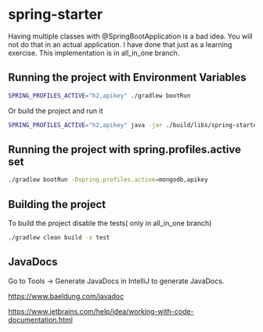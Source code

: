# spring-starter

Having multiple classes with @SpringBootApplication is a bad idea. You will not do that in an actual application. I have done that just as a learning exercise. This implementation is in all_in_one branch.

## Running the project with Environment Variables

```bash
SPRING_PROFILES_ACTIVE="h2,apikey" ./gradlew bootRun
```
Or build the project and run it

```bash
SPRING_PROFILES_ACTIVE="h2,apikey" java -jar ./build/libs/spring-starter.jar
```

## Running the project with spring.profiles.active set

```bash
./gradlew bootRun -Dspring.profiles.active=mongodb,apikey
```

## Building the project

To build the project disable the tests( only in all_in_one branch)

```bash
./gradlew clean build -x test
```

## JavaDocs 

Go to Tools -> Generate JavaDocs in IntelliJ to generate JavaDocs.

https://www.baeldung.com/javadoc

https://www.jetbrains.com/help/idea/working-with-code-documentation.html
